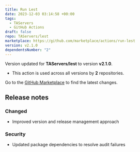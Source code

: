 ```yaml
---
title: Run Lest
date: 2023-12-03 03:14:58 +00:00
tags:
  - TAServers
  - GitHub Actions
draft: false
repo: TAServers/lest
marketplace: https://github.com/marketplace/actions/run-lest
version: v2.1.0
dependentsNumber: "2"
---
```



Version updated for **TAServers/lest** to version **v2.1.0**.
- This action is used across all versions by **2** repositories.

Go to the [GitHub Marketplace](https://github.com/marketplace/actions/run-lest) to find the latest changes.

## Release notes

### Changed

-   Improved version and release management approach

### Security

-   Updated package dependencies to resolve audit failures
